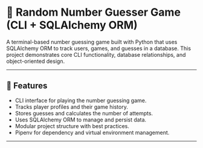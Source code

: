# 🎯 Random Number Guesser Game (CLI + SQLAlchemy ORM)

A terminal-based number guessing game built with Python that uses SQLAlchemy ORM to track users, games, and guesses in a database. This project demonstrates core CLI functionality, database relationships, and object-oriented design.

---

## 🚀 Features

- CLI interface for playing the number guessing game.
- Tracks player profiles and their game history.
- Stores guesses and calculates the number of attempts.
- Uses SQLAlchemy ORM to manage and persist data.
- Modular project structure with best practices.
- Pipenv for dependency and virtual environment management.

---